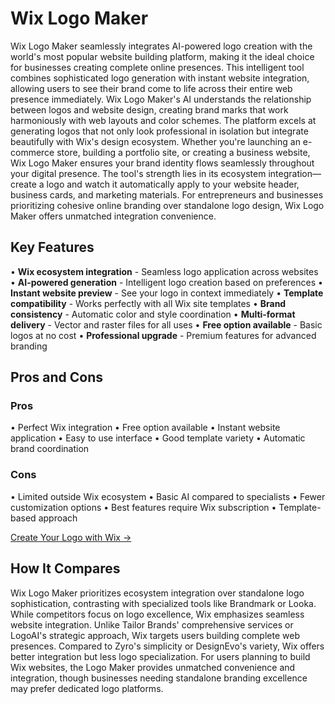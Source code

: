 # Wix Logo Maker

Wix Logo Maker seamlessly integrates AI-powered logo creation with the world's most popular website building platform, making it the ideal choice for businesses creating complete online presences. This intelligent tool combines sophisticated logo generation with instant website integration, allowing users to see their brand come to life across their entire web presence immediately. Wix Logo Maker's AI understands the relationship between logos and website design, creating brand marks that work harmoniously with web layouts and color schemes. The platform excels at generating logos that not only look professional in isolation but integrate beautifully with Wix's design ecosystem. Whether you're launching an e-commerce store, building a portfolio site, or creating a business website, Wix Logo Maker ensures your brand identity flows seamlessly throughout your digital presence. The tool's strength lies in its ecosystem integration—create a logo and watch it automatically apply to your website header, business cards, and marketing materials. For entrepreneurs and businesses prioritizing cohesive online branding over standalone logo design, Wix Logo Maker offers unmatched integration convenience.

## Key Features

• **Wix ecosystem integration** - Seamless logo application across websites
• **AI-powered generation** - Intelligent logo creation based on preferences
• **Instant website preview** - See your logo in context immediately
• **Template compatibility** - Works perfectly with all Wix site templates
• **Brand consistency** - Automatic color and style coordination
• **Multi-format delivery** - Vector and raster files for all uses
• **Free option available** - Basic logos at no cost
• **Professional upgrade** - Premium features for advanced branding

## Pros and Cons

### Pros
• Perfect Wix integration
• Free option available
• Instant website application
• Easy to use interface
• Good template variety
• Automatic brand coordination

### Cons
• Limited outside Wix ecosystem
• Basic AI compared to specialists
• Fewer customization options
• Best features require Wix subscription
• Template-based approach

[Create Your Logo with Wix →](https://www.wix.com/logo/maker)

## How It Compares

Wix Logo Maker prioritizes ecosystem integration over standalone logo sophistication, contrasting with specialized tools like Brandmark or Looka. While competitors focus on logo excellence, Wix emphasizes seamless website integration. Unlike Tailor Brands' comprehensive services or LogoAI's strategic approach, Wix targets users building complete web presences. Compared to Zyro's simplicity or DesignEvo's variety, Wix offers better integration but less logo specialization. For users planning to build Wix websites, the Logo Maker provides unmatched convenience and integration, though businesses needing standalone branding excellence may prefer dedicated logo platforms.